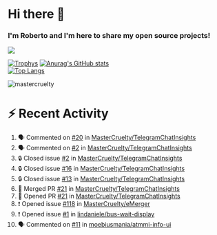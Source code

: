 # Hi there 👋
### I'm Roberto and I'm here to share my open source projects!

<img src="https://komarev.com/ghpvc/?username=mastercruelty&label=Profile views&color=0e75b6"><br>

[![Trophys](https://github-profile-trophy.vercel.app/?username=mastercruelty)](https://github.com/ryo-ma/github-profile-trophy)
[![Anurag's GitHub stats](https://github-readme-stats.vercel.app/api?username=mastercruelty&show_icons=true&theme=tokyonight)](https://github.com/anuraghazra/github-readme-stats)<br>
[![Top Langs](https://github-readme-stats.vercel.app/api/top-langs/?username=mastercruelty&langs_count=10&hide=jupyter%20notebook&exclude_repo=Alarm-project&layout=compact&theme=tokyonight)](https://github.com/anuraghazra/github-readme-stats)
<p><img align="center" src="https://github-readme-streak-stats.herokuapp.com/?user=mastercruelty&" alt="mastercruelty" /></p>

# :zap: Recent Activity
<!--START_SECTION:activity-->
1. 🗣 Commented on [#20](https://github.com/MasterCruelty/TelegramChatInsights/issues/20#issuecomment-2266859590) in [MasterCruelty/TelegramChatInsights](https://github.com/MasterCruelty/TelegramChatInsights)
2. 🗣 Commented on [#2](https://github.com/MasterCruelty/TelegramChatInsights/issues/2#issuecomment-2266855846) in [MasterCruelty/TelegramChatInsights](https://github.com/MasterCruelty/TelegramChatInsights)
3. 🔒 Closed issue [#2](https://github.com/MasterCruelty/TelegramChatInsights/issues/2) in [MasterCruelty/TelegramChatInsights](https://github.com/MasterCruelty/TelegramChatInsights)
4. 🔒 Closed issue [#16](https://github.com/MasterCruelty/TelegramChatInsights/issues/16) in [MasterCruelty/TelegramChatInsights](https://github.com/MasterCruelty/TelegramChatInsights)
5. 🔒 Closed issue [#13](https://github.com/MasterCruelty/TelegramChatInsights/issues/13) in [MasterCruelty/TelegramChatInsights](https://github.com/MasterCruelty/TelegramChatInsights)
6. 🎉 Merged PR [#21](https://github.com/MasterCruelty/TelegramChatInsights/pull/21) in [MasterCruelty/TelegramChatInsights](https://github.com/MasterCruelty/TelegramChatInsights)
7. 💪 Opened PR [#21](https://github.com/MasterCruelty/TelegramChatInsights/pull/21) in [MasterCruelty/TelegramChatInsights](https://github.com/MasterCruelty/TelegramChatInsights)
8. ❗ Opened issue [#118](https://github.com/MasterCruelty/eMerger/issues/118) in [MasterCruelty/eMerger](https://github.com/MasterCruelty/eMerger)
9. ❗ Opened issue [#1](https://github.com/lindaniele/bus-wait-display/issues/1) in [lindaniele/bus-wait-display](https://github.com/lindaniele/bus-wait-display)
10. 🗣 Commented on [#11](https://github.com/moebiusmania/atmmi-info-ui/issues/11#issuecomment-2106362834) in [moebiusmania/atmmi-info-ui](https://github.com/moebiusmania/atmmi-info-ui)
<!--END_SECTION:activity-->
